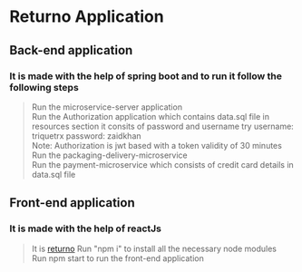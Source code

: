 # Returno Application 
## Back-end application
### It is made with the help of spring boot and to run it follow the following steps
> Run the microservice-server application<br/>
> Run the Authorization application which contains data.sql file in resources section it consits of password and username try username: triquetrx password: zaidkhan<br/>
> Note: Authorization is jwt based with a token validity of 30 minutes <br/>
> Run the packaging-delivery-microservice <br/>
> Run the payment-microservice which consists of credit card details in data.sql file

## Front-end application
### It is made with the help of reactJs
> It is [returno](https://github.com/triquetrx/return-order)
> Run "npm i" to install all the necessary node modules<br/>
> Run npm start to run the front-end application

